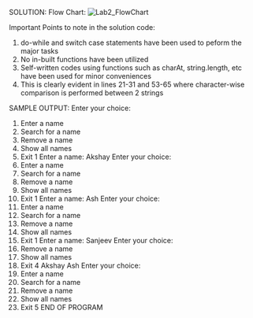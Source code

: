 
SOLUTION:
Flow Chart:
![Lab2_FlowChart](https://user-images.githubusercontent.com/118504392/217487484-8932d08b-acf7-487e-9111-6f1e20acd75d.jpg)

Important Points to note in the solution code:
1) do-while and switch case statements have been used to peform the major tasks
2) No in-built functions have been utilized
3) Self-written codes using functions such as charAt, string.length, etc have been used for minor conveniences
4) This is clearly evident in lines 21-31 and 53-65 where character-wise comparison is performed between 2 strings

SAMPLE OUTPUT:
Enter your choice: 
1. Enter a name
2. Search for a name
3. Remove a name
4. Show all names
5. Exit
1
Enter a name: 
Akshay
Enter your choice: 
1. Enter a name
2. Search for a name
3. Remove a name
4. Show all names
5. Exit
1
Enter a name: 
Ash
Enter your choice: 
1. Enter a name
2. Search for a name
3. Remove a name
4. Show all names
5. Exit
1
Enter a name: 
Sanjeev
Enter your choice: 
3. Remove a name
4. Show all names
5. Exit
4
Akshay
Ash
Enter your choice:
1. Enter a name
2. Search for a name
3. Remove a name
4. Show all names
5. Exit
5
END OF PROGRAM
